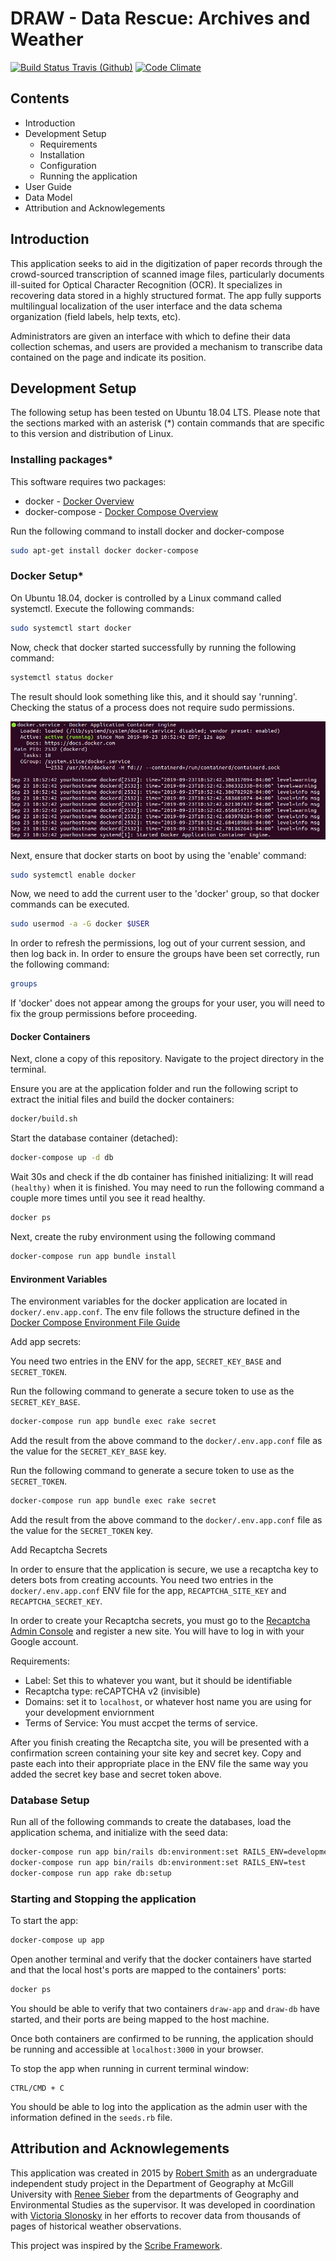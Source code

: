 # DRAW - Data Rescue: Archives and Weather

[![Build Status Travis (Github)][BS img]][Build Status]
[![Code Climate][CC img]][Code Climate]

[Build Status]: https://travis-ci.org/rsmithlal/ClimateDataRescue
[travis pull requests]: https://travis-ci.org/rsmithlal/ClimateDataRescue/pull_requests
[Code Climate]: https://codeclimate.com/github/rsmithlal/ClimateDataRescue

[BS img]: https://travis-ci.org/rsmithlal/ClimateDataRescue.png
[CC img]: https://codeclimate.com/github/rsmithlal/ClimateDataRescue.png

## Contents
- Introduction
- Development Setup
    - Requirements
    - Installation
    - Configuration
    - Running the application
- User Guide
- Data Model
- Attribution and Acknowlegements

## Introduction
This application seeks to aid in the digitization of paper records through the crowd-sourced transcription of scanned image files, particularly documents ill-suited for Optical Character Recognition (OCR). It specializes in recovering data stored in a highly structured format. The app fully supports multilingual localization of the user interface and the data schema organization (field labels, help texts, etc).

Administrators are given an interface with which to define their data collection schemas, and users are provided a mechanism to transcribe data contained on the page and indicate its position.

## Development Setup

The following setup has been tested on Ubuntu 18.04 LTS. Please note that the sections marked with an asterisk (\*) contain commands that are specific to this version and distribution of Linux.

### Installing packages\*

This software requires two packages:
* docker - [Docker Overview](https://docs.docker.com/engine/docker-overview/)
* docker-compose - [Docker Compose Overview](https://docs.docker.com/compose/)

Run the following command to install docker and docker-compose

```bash
sudo apt-get install docker docker-compose
```

### Docker Setup\*

On Ubuntu 18.04, docker is controlled by a Linux command called systemctl. Execute the following commands:

```bash
sudo systemctl start docker
```

Now, check that docker started successfully by running the following command:

```bash
systemctl status docker
```

The result should look something like this, and it should say 'running'. Checking the status of a process does not require sudo permissions.

![Docker status](images/dockerstatus.png)

Next, ensure that docker starts on boot by using the 'enable' command:

```bash
sudo systemctl enable docker
```

Now, we need to add the current user to the 'docker' group, so that docker commands can be executed.

```bash
sudo usermod -a -G docker $USER
```

In order to refresh the permissions, log out of your current session, and then log back in. In order to ensure the groups have been set correctly, run the following command:

```bash
groups
```

If 'docker' does not appear among the groups for your user, you will need to fix the group permissions before proceeding.

#### Docker Containers

Next, clone a copy of this repository. Navigate to the project directory in the terminal.

Ensure you are at the application folder and run the following script to extract the initial files and build the docker containers:

```bash
docker/build.sh
```

Start the database container (detached):

```bash
docker-compose up -d db
```

Wait 30s and check if the db container has finished initializing:
It will read `(healthy)` when it is finished. You may need to run the following command a couple more times until you see it read healthy.

```bash
docker ps
```

Next, create the ruby environment using the following command

```bash
docker-compose run app bundle install
```


#### Environment Variables
The environment variables for the docker application are located in `docker/.env.app.conf`. The env file follows the structure defined in the [Docker Compose Environment File Guide](https://docs.docker.com/compose/env-file/)

Add app secrets:

You need two entries in the ENV for the app, `SECRET_KEY_BASE` and `SECRET_TOKEN`.

Run the following command to generate a secure token to use as the `SECRET_KEY_BASE`.

```bash
docker-compose run app bundle exec rake secret
```

Add the result from the above command to the `docker/.env.app.conf` file as the value for the `SECRET_KEY_BASE` key.

Run the following command to generate a secure token to use as the `SECRET_TOKEN`.

```bash
docker-compose run app bundle exec rake secret
```

Add the result from the above command to the `docker/.env.app.conf` file as the value for the `SECRET_TOKEN` key.

Add Recaptcha Secrets

In order to ensure that the application is secure, we use a recaptcha key to deters bots from creating accounts. You need two entries in the `docker/.env.app.conf` ENV file for the app, `RECAPTCHA_SITE_KEY` and `RECAPTCHA_SECRET_KEY`.

In order to create your Recaptcha secrets, you must go to the [Recaptcha Admin Console](https://www.google.com/recaptcha/admin/create) and register a new site. You will have to log in with your Google account.

Requirements:
- Label: Set this to whatever you want, but it should be identifiable
- Recaptcha type: reCAPTCHA v2 (invisible)
- Domains: set it to `localhost`, or whatever host name you are using for your development enviornment
- Terms of Service: You must accpet the terms of service.

After you finish creating the Recaptcha site, you will be presented with a confirmation screen containing your site key and secret key. Copy and paste each into their appropriate place in the ENV file the same way you added the secret key base and secret token above.

### Database Setup

Run all of the following commands to create the databases, load the application schema, and initialize with the seed data:

```bash
docker-compose run app bin/rails db:environment:set RAILS_ENV=development
docker-compose run app bin/rails db:environment:set RAILS_ENV=test
docker-compose run app rake db:setup
```

### Starting and Stopping the application
To start the app:

```bash
docker-compose up app
```

Open another terminal and verify that the docker containers have started and that the local host's ports are mapped to the containers' ports:

```bash
docker ps
```

 You should be able to verify that two containers `draw-app` and `draw-db` have started, and their ports are being mapped to the host machine.
 
Once both containers are confirmed to be running, the application should be running and accessible at `localhost:3000` in your browser.

To stop the app when running in current terminal window:
```
CTRL/CMD + C
```

You should be able to log into the application as the admin user with the information defined in the `seeds.rb` file.


## Attribution and Acknowlegements
This application was created in 2015 by [Robert Smith](https://www.linkedin.com/in/robert-smith-53894877/) as an undergraduate independent study project in the Department of Geography at McGill University with [Renee Sieber](http://rose.geog.mcgill.ca/) from the departments of Geography and Environmental Studies as the supervisor. It was developed in coordination with [Victoria Slonosky](https://sites.google.com/site/historicalclimatedata/Home) in her efforts to recover data from thousands of pages of historical weather observations.

This project was inspired by the [Scribe Framework](https://scribeproject.github.io/).
